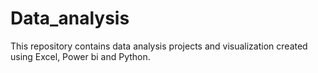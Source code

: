 # Data_analysis
This repository contains data analysis projects and visualization created using Excel, Power bi and Python.
